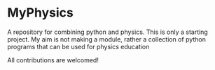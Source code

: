 # MyPhysics
A repository for combining python and physics.
This is only a starting project.
My aim is not making a module, rather a collection of python programs
that can be used for physics education

All contributions are welcomed!
